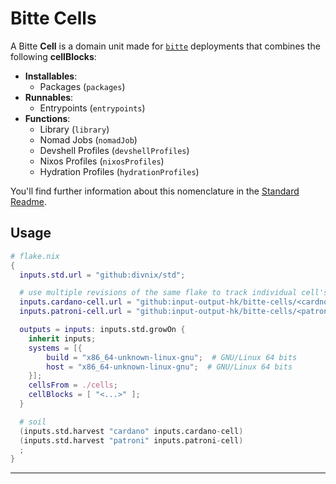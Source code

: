 # Bitte Cells

A Bitte **Cell** is a domain unit made for [`bitte`][bitte]
deployments that combines the following **cellBlocks**:

- **Installables**:
  - Packages (`packages`)
- **Runnables**:
  - Entrypoints (`entrypoints`)
- **Functions**:
  - Library (`library`)
  - Nomad Jobs (`nomadJob`)
  - Devshell Profiles (`devshellProfiles`)
  - Nixos Profiles (`nixosProfiles`)
  - Hydration Profiles (`hydrationProfiles`)

You'll find further information about this nomenclature in the
[Standard Readme][std-readme].

## Usage

```nix
# flake.nix
{
  inputs.std.url = "github:divnix/std";

  # use multiple revisions of the same flake to track individual cell's release cycles
  inputs.cardano-cell.url = "github:input-output-hk/bitte-cells/<cardno-cell-revision>";
  inputs.patroni-cell.url = "github:input-output-hk/bitte-cells/<patroni-cell-revision>";

  outputs = inputs: inputs.std.growOn {
    inherit inputs;
    systems = [{
        build = "x86_64-unknown-linux-gnu";  # GNU/Linux 64 bits
        host = "x86_64-unknown-linux-gnu";  # GNU/Linux 64 bits
    }];
    cellsFrom = ./cells;
    cellBlocks = [ "<...>" ];
  }

  # soil
  (inputs.std.harvest "cardano" inputs.cardano-cell)
  (inputs.std.harvest "patroni" inputs.patroni-cell)
  ;
}
```

---

[bitte]: https://github.com/input-output-hk/bitte
[std-readme]: https://github.com/divnix/std#readme
